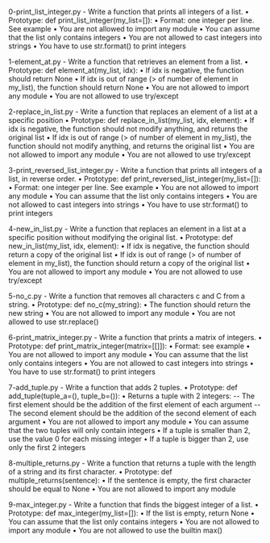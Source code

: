 0-print_list_integer.py - Write a function that prints all integers of a list.
    • Prototype: def print_list_integer(my_list=[]):
    • Format: one integer per line. See example
    • You are not allowed to import any module
    • You can assume that the list only contains integers
    • You are not allowed to cast integers into strings
    • You have to use str.format() to print integers

1-element_at.py - Write a function that retrieves an element from a list.
    • Prototype: def element_at(my_list, idx):
    • If idx is negative, the function should return None
    • If idx is out of range (> of number of element in my_list), the function should return None
    • You are not allowed to import any module
    • You are not allowed to use try/except

2-replace_in_list.py - Write a function that replaces an element of a list at a specific position
    • Prototype: def replace_in_list(my_list, idx, element):
    • If idx is negative, the function should not modify anything, and returns the original list
    • If idx is out of range (> of number of element in my_list), the function should not modify anything, and returns the original list
    • You are not allowed to import any module
    • You are not allowed to use try/except

3-print_reversed_list_integer.py - Write a function that prints all integers of a list, in reverse order.
    • Prototype: def print_reversed_list_integer(my_list=[]):
    • Format: one integer per line. See example
    • You are not allowed to import any module
    • You can assume that the list only contains integers
    • You are not allowed to cast integers into strings
    • You have to use str.format() to print integers

4-new_in_list.py - Write a function that replaces an element in a list at a specific position without modifying the original list.
    • Prototype: def new_in_list(my_list, idx, element):
    • If idx is negative, the function should return a copy of the original list
    • If idx is out of range (> of number of element in my_list), the function should return a copy of the original list
    • You are not allowed to import any module
    • You are not allowed to use try/except

5-no_c.py - Write a function that removes all characters c and C from a string.
    • Prototype: def no_c(my_string):
    • The function should return the new string
    • You are not allowed to import any module
    • You are not allowed to use str.replace()

6-print_matrix_integer.py - Write a function that prints a matrix of integers.
    • Prototype: def print_matrix_integer(matrix=[[]]):
    • Format: see example
    • You are not allowed to import any module
    • You can assume that the list only contains integers
    • You are not allowed to cast integers into strings
    • You have to use str.format() to print integers

7-add_tuple.py - Write a function that adds 2 tuples.
    • Prototype: def add_tuple(tuple_a=(), tuple_b=()):
    • Returns a tuple with 2 integers:
    -- The first element should be the addition of the first element of each argument
    -- The second element should be the addition of the second element of each argument
    • You are not allowed to import any module
    • You can assume that the two tuples will only contain integers
    • If a tuple is smaller than 2, use the value 0 for each missing integer
    • If a tuple is bigger than 2, use only the first 2 integers

8-multiple_returns.py - Write a function that returns a tuple with the length of a string and its first character.
    • Prototype: def multiple_returns(sentence):
    • If the sentence is empty, the first character should be equal to None
    • You are not allowed to import any module

9-max_integer.py - Write a function that finds the biggest integer of a list.
    • Prototype: def max_integer(my_list=[]):
    • If the list is empty, return None
    • You can assume that the list only contains integers
    • You are not allowed to import any module
    • You are not allowed to use the builtin max()
